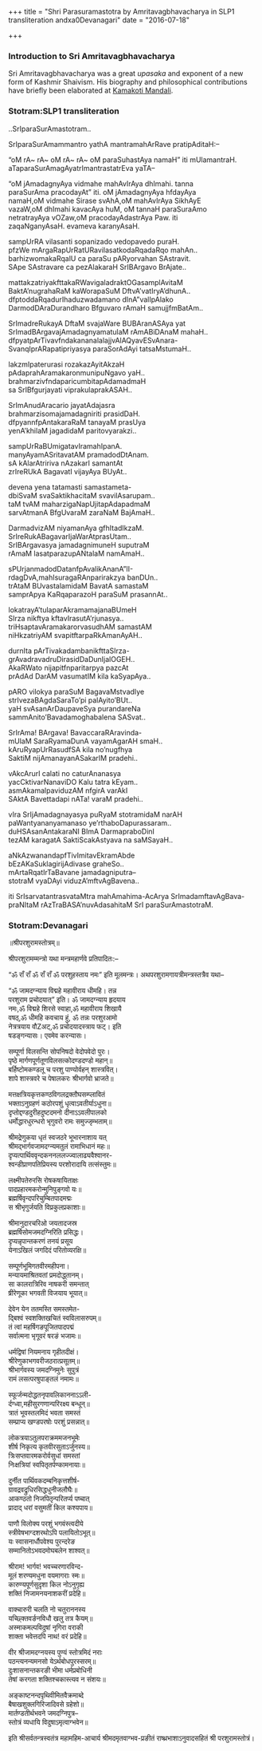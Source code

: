 +++
title = "Shri Parasuramastotra by Amritavagbhavacharya in SLP1 transliteration andxa0Devanagari"
date = "2016-07-18"

+++


### Introduction to Sri Amritavagbhavacharya

Sri Amritavagbhavacharya was a great *upasaka* and exponent of a new
form of Kashmir Shaivism. His biography and philosophical contributions
have briefly been elaborated at [Kamakoti
Mandali](https://www.reddit.com/r/Trika/comments/42wl33/on_acharya_amritavagbhava_the_founder_of/).

### Stotram:SLP1 transliteration

..SrIparaSurAmastotram..

SrIparaSurAmammantro yathA mantramahArRave pratipAditaH:–

“oM rA\~ rA\~ oM rA\~ rA\~ oM paraSuhastAya namaH” iti mUlamantraH.
aTaparaSurAmagAyatrImantrastatrEva yaTA–

“oM jAmadagnyAya vidmahe mahAvIrAya dhImahi. tanna  
paraSurAma pracodayAt” iti. oM jAmadagnyAya hfdayAya  
namaH,oM vidmahe Sirase svAhA,oM mahAvIrAya SikhAyE  
vazaW,oM dhImahi kavacAya huM, oM tannaH paraSuraAmo  
netratrayAya vOZaw,oM pracodayAdastrAya Paw. iti  
zaqaNganyAsaH. evameva karanyAsaH.

sampUrRA vilasanti sopanizado vedopavedo puraH.  
pfzWe mArgaRapUrRatURavilasatkodaRqadaRqo mahAn..  
barhizwomakaRqalU ca paraSu pARyorvahan SAstravit.  
SApe SAstravare ca pezAlakaraH SrIBArgavo BrAjate..

mattakzatriyakfttakaRWavigaladraktOGasamplAvitaM  
BaktA’nugrahaRaM kaWorapaSuM DftvA’vatIryA’dhunA..  
dfptoddaRqadurIhaduzwadamano dInA”valIpAlako  
DarmodDAraDurandharo Bfguvaro rAmaH samujjfmBatAm..

SrImadreRukayA DftaM svajaWare BUBAranASAya yat  
SrImadBArgavajAmadagnyamatulaM rAmABiDAnaM mahaH..  
dfpyatpArTivavfndakananalalajjvAlAQyavESvAnara-  
SvanqIprARapatipriyasya paraSorAdAyi tatsaMstumaH..

lakzmIpaterurasi rozakazAyitAkzaH  
pAdaprahAramakaronmunipuNgavo yaH..  
brahmarzivfndaparicumbitapAdamadmaH  
sa SrIBfgurjayati viprakulaprakASAH..

SrImAnudAracario jayatAdajasra  
brahmarzisomajamadagniriti prasidDaH.  
dfpyannfpAntakaraRaM tanayaM prasUya  
yenA’khilaM jagadidaM paritovyarakzi..

sampUrRaBUmigatavIramahIpanA.  
manyAyamASritavatAM pramadodDtAnam.  
sA kAlarAtririva nAzakarI samantAt  
zrIreRUkA BagavatI vijayAya BUyAt..

devena yena tatamasti samastameta-  
dbiSvaM svaSaktikhacitaM svavilAsarupam..  
taM tvAM maharzigaNapUjitapAdapadmaM  
sarvAtmanA BfgUvaraM zaraNaM BajAmaH..

DarmadvizAM niyamanAya gfhItadIkzaM.  
SrIreRukABagavarIjaWarAtprasUtam..  
SrIBArgavasya jamadagnimuneH suputraM  
rAmaM lasatparazupANtalaM namAmaH..

sPUrjanmadodDatanfpAvalikAnanA”lI-  
rdagDvA,mahIsuragaRAnparirakzya banDUn..  
trAtaM BUvastalamidaM BavatA samastaM  
samprApya KaRqaparazoH paraSuM prasannAt..

lokatrayA’tulaparAkramamajanaBUmeH  
SIrza nikftya kftavIrasutA’rjunasya..  
triHsaptavAramakarorvasudhAM samastAM  
niHkzatriyAM svapitftarpaRkAmanAyAH..

durnIta pArTivakadambanikfttaSIrza-  
grAvadravadruDirasidDaDunIjalOGEH..  
AkaRWato nijapitfnparitarpya pazcAt  
prAdAd DarAM vasumatIM kila kaSyapAya..

pARO vilokya paraSuM BagavaMstvadIye  
strIvezaBAgdaSaraTo’pi palAyito’BUt..  
yaH svAsanArDaupaveSya purandareNa  
sammAnito’Bavadamoghabalena SASvat..

SrIrAma! BArgava! BavaccaraRAravinda-  
mUlaM SaraRyamaDunA vayamAgarAH smaH..  
kAruRyapUrRasudfSA kila no’nugfhya  
SaktiM nijAmanayanASakarIM pradehi..

vAkcArurI calati no caturAnanasya  
yacCktivarNanaviDO Kalu tatra kEyam..  
asmAkamalpaviduzAM nfgirA varAkI  
SAktA Bavettadapi nATa! varaM pradehi..

vIra SrIjAmadagnayasya puRyaM stotramidaM narAH  
paWantyananyamanaso ye’rthaboDapurassaram..  
duHSAsanAntakaraNI BImA DarmapraboDinI  
tezAM karagatA SaktiScakAstyava na saMSayaH..

aNkAzwanandapfTivImitavEkramAbde  
bEzAKaSuklagirijAdivase graheSo..  
mArtaRqatIrTaBavane jamadagniputra–  
stotraM vyaDAyi viduzA’mftvAgBavena..

iti SrIsarvatantrasvataMtra mahAmahima-AcArya
SrImadamftavAgBava-praNItaM rAzTraBASA’nuvAdasahitaM SrI
paraSurAmastotraM.



### Stotram:Devanagari

॥श्रीपरशुरामस्तोत्रम्॥

श्रीपरशुरामम्मन्त्रो यथा मन्त्रमहार्णवे प्रतिपादितः:–

“ॐ राँ राँ ॐ राँ राँ ॐ परशुहस्ताय नमः” इति मूलमन्त्रः।
अथपरशुरामगायत्रीमन्त्रस्तत्रैव यथा–

“ॐ जामदग्न्याय विद्महे महावीराय धीमहि। तन्न  
परशुराम प्रचोदयात्” इति। ॐ जामदग्न्याय हृदयाय  
नमः,ॐ विद्महे शिरसे स्वाहा,ॐ महावीराय शिखायै  
वषठ्,ॐ धीमहि कवचाय हुं, ॐ तन्नः परशुरआमो  
नेत्रत्रयाय वौZअट्,ॐ प्रचोदयादस्त्राय फट्। इति  
षडङ्गन्यासः। एवमेव करन्यासः।

सम्पूर्णा विलसन्ति सोपनिषदो वेदोपवेदो पुरः।  
पृष्ठे मार्गणपूर्णतूणविलसत्कोदण्डदण्डो महान्॥  
बर्हिष्टोमकण्डलू च परशु पाण्योर्वहन् शास्त्रवित्।  
शापे शास्त्रवरे च पेषालकरः श्रीभार्गवो भ्राजते॥

मत्तक्षत्रियकृत्तकण्ठविगलद्रक्तौघसम्प्लावितं  
भक्ताऽनुग्रहणं कठोरपशुं धृत्वाऽवतीर्याऽधुना॥  
दृप्तोद्दण्डदुरीहदुष्टदमनो दीनाऽऽवलीपालको  
धर्मोद्धारधुरन्धरो भृगुवरो रामः समुज्जृम्भताम्॥

श्रीमद्रेणुकया धृतं स्वजठरे भूभारनाशाय यत्  
श्रीमद्भार्गवजामदग्न्यमतुलं रामाभिधानं महः॥  
दृप्यत्पार्थिववृन्दकननललज्ज्वालाढ्यवैश्वानर-  
श्वन्डीप्राणपतिप्रियस्य परशोरादायि तत्संस्तुमः॥

लक्ष्मीपतेरुरसि रोषकषायिताक्षः  
पादप्रहारमकरोन्मुनिपुङ्गवो यः॥  
ब्रह्मर्षिवृन्दपरिचुम्बितपादमद्मः  
स श्रीभृगुर्जयति विप्रकुलप्रकाशाः॥

श्रीमानुदारचरिओ जयतादजस्र  
ब्रह्मर्षिसोमजमदग्निरिति प्रसिद्धः।  
दृप्यन्नृपान्तकरणं तनयं प्रसूय  
येनाऽखिलं जगदिदं परितोव्यरक्षि॥

सम्पूर्णभूमिगतवीरमहीपना।  
मन्यायमाश्रितवतां प्रमदोद्ध्तानम्।  
सा कालरात्रिरिव नाषकरी समन्तात्  
ष्रीरेणूका भगवती विजयाय भूयात्॥

देवेन येन ततमस्ति समस्तमेत-  
द्बिश्वं स्वशक्तिखचितं स्वविलासरुपम्॥  
तं त्वां महर्षिगङपूजितपादपद्मं  
सर्वात्मना भृगूवरं षरङं भजामः॥

धर्मद्विषां नियमनाय गृहीतदीक्षं।  
श्रीरेणुकाभगवरीजठरात्प्रसूतम्॥  
श्रीभार्गवस्य जमदग्निमुनेः सुपुत्रं  
रामं लसत्परषुपाङ्तलं नमामः॥

स्फूर्जन्मदोद्धतनृपावलिकाननाऽऽली-  
र्दग्ध्वा,महीसुरगणान्परिरक्ष्य बन्धून्॥  
त्रातं भूवस्तलमिदं भवता समस्तं  
सम्प्राप्य खण्डपरषोः परशुं प्रसन्नात्॥

लोकत्रयाऽतुलपराक्रममजनभूमेः  
शीर्ष निकृत्य कृतवीरसुताऽर्जुनस्य॥  
त्रिःसप्तवारमकरोर्वसुधां समस्तां  
निःक्षत्रियां स्वपितृतर्पण्कामनायाः॥

दुर्नीत पार्थिवकदम्बनिकृत्तशीर्ष-  
ग्रावद्रवद्रुधिरसिद्धधुनीजलौघैः॥  
आकण्ठतो निजपितृन्परितर्प्य पष्चात्  
प्रादाद् धरां वसुमतीं किल कश्यपाय॥

पाणौ विलोक्य परशुं भगवंस्त्वदीये  
स्त्रीवेषभाग्दशरथोऽपि पलायितोऽभूत्॥  
यः स्वासनार्धौपवेश्य पुरन्दरेङ  
सम्मानितोऽभवदमोघबलेन शाश्वत्॥

श्रीराम! भार्गव! भवच्चरणारविन्द-  
मूलं शरण्यमधुना वयमागराः स्मः॥  
कारुण्यपूर्णसुदृशा किल नोऽनुगृह्य  
शक्तिं निजामनयनाशकरीं प्रदेहि॥

वाक्चारुरी चलति नो चतुराननस्य  
यच्छ्क्तिवर्ङनविधौ खलु तत्र कैयम्॥  
अस्माकमल्पविदुषां नृगिरा वराकी  
शाक्ता भवेत्तदपि नाथ! वरं प्रदेहि॥

वीर श्रीजामदग्नयस्य पुण्यं स्तोत्रमिदं नराः  
पठन्त्यनन्यमनसो येऽर्थबोधपुरस्सरम्॥  
दुःशासनान्तकरङी भीमा धर्मप्रबोधिनी  
तेषां करगता शक्तिश्चकास्त्यव न संशयः॥

अङ्काष्टनन्दपृथिवीमितवैक्रमाब्दे  
बैषाखशुक्लगिरिजादिवसे ग्रहेशो॥  
मार्तण्डतीर्थभवने जमदग्निपुत्र–  
स्तोत्रं व्यधायि विदुषाऽमृत्वाग्भवेन॥

इति श्रीसर्वतन्त्रस्वतंत्र महामहिम-आचार्य श्रीमदमृतवाग्भव-प्रङीतं
राष्थ्रभाशाऽनुवादसहितं श्री परशुरामस्तोत्रं।

